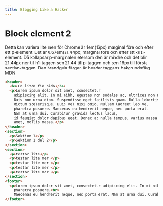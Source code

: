 ```yaml
---
title: Blogging Like a Hacker
---
```

# Block element 2
Detta kan variera lite men för Chrome är 1em(16px) marginal före och efter ett p-element. Det är 0.67em(21.44px) marginal före och efter ett `<h1>` element. Då kollapsar p-marginalen efersom den är mindre och det blir 21.44px ner till h1-taggen sen 21.44 till p-taggen och sen 16px till första section-taggen.
Den brandgula färgen är header taggens bakgrundsfärg.
[MDN][de810f1d]
```html
<header>
  <h1>En liten fin sida</h1>
  <p>Lorem ipsum dolor sit amet, consectetur
    adipiscing elit. In mi nibh, egestas non sodales ac, ultrices non nisi.
    Duis non urna diam. Suspendisse eget facilisis quam. Nulla lobortis
    dictum scelerisque. Duis vel nisi odio. Nullam laoreet leo vel
    pharetra posuere. Maecenas eu hendrerit neque, nec porta erat.
    Nam at urna dui. Curabitur gravida lectus lacus,
    id feugiat dolor dapibus eget. Donec ac nulla tempus, varius massa sit
    amet, mollis massa.</p>
</header>
<section>
  <p>Sektion 1</p>
  <p>Sektion 1 del 2</p>
</section>
<section>
  <p>testar lite</p>
  <p>testar lite mer </p>
  <p>testar lite mer </p>
  <p>testar lite mer </p>
  <p>testar lite mer </p>
</section>
<footer>
  <p>Lorem ipsum dolor sit amet, consectetur adipiscing elit. In mi nibh, egestas non sodales ac, ultrices non nisi. Duis non urna diam. Suspendisse eget facilisis quam. Nulla lobortis dictum scelerisque. Duis vel nisi odio. Nullam laoreet leo vel
    pharetra posuere.<br>
    Maecenas eu hendrerit neque, nec porta erat. Nam at urna dui. Curabitur gravida lectus lacus, id feugiat dolor dapibus eget. Donec ac nulla tempus, varius massa sit amet, mollis massa.</p>
</footer>
```

  [de810f1d]: https://developer.mozilla.org/en-US/docs/Web/CSS/CSS_Box_Model/Mastering_margin_collapsing "MM"
